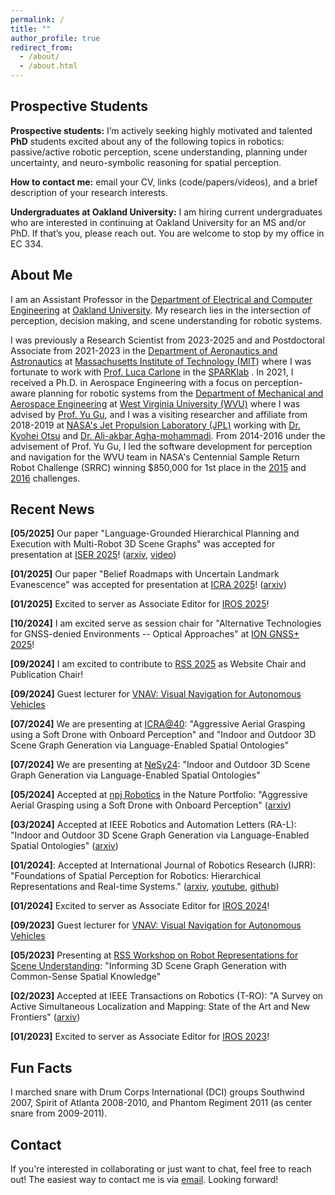 ```yaml
---
permalink: /
title: ""
author_profile: true
redirect_from: 
  - /about/
  - /about.html
---
```


## Prospective Students
**Prospective students:** I’m actively seeking highly motivated and talented **PhD** students excited about any of the following topics in robotics: passive/active robotic perception, scene understanding, planning under uncertainty, and neuro-symbolic reasoning for spatial perception.

**How to contact me:** email your CV, links (code/papers/videos), and a brief description of your research interests.

**Undergraduates at Oakland University:** I am hiring current undergraduates who are interested in continuing at Oakland University for an MS and/or PhD. If that’s you, please reach out. You are welcome to stop by my office in EC 334.


## About Me
I am an Assistant Professor in the [Department of Electrical and Computer Engineering](https://www.oakland.edu/cse/) at [Oakland University](https://www.oakland.edu/). My research lies in the intersection of perception, decision making, and scene understanding for robotic systems.
<!-- I am a Research Scientist at the [SPARKlab](https://web.mit.edu/sparklab/) working with [Prof. Luca Carlone](https://lucacarlone.mit.edu/) in the [Department of Aeronautics and Astronautics](https://aeroastro.mit.edu/) at [Massachusetts Institute of Technology (MIT)](https://www.mit.edu/). -->

<!-- My main research interests lie in the intersection of perception and decision making for robotic systems with a focus on passive and active perception in unstructured and perceptually degraded environments for 3D scene understanding. -->

<!-- I was a Postdoctoral Associate at MIT, from 2021-2023.  -->
I was previously a Research Scientist from 2023-2025 and and Postdoctoral Associate from 2021-2023 in the [Department of Aeronautics and Astronautics](https://aeroastro.mit.edu/) at [Massachusetts Institute of Technology (MIT)](https://www.mit.edu/) where I was fortunate to work with [Prof. Luca Carlone](https://lucacarlone.mit.edu/) in the [SPARKlab](https://web.mit.edu/sparklab/) .
In 2021, I received a Ph.D. in Aerospace Engineering with a focus on perception-aware planning for robotic systems from the [Department of Mechanical and Aerospace Engineering](https://mmae.statler.wvu.edu/) at [West Virginia University (WVU)](https://www.wvu.edu/) where I was advised by [Prof. Yu Gu](https://yugu.faculty.wvu.edu/home), and I was a visiting researcher and affiliate from 2018-2019 at [NASA's Jet Propulsion Laboratory (JPL)](https://www.jpl.nasa.gov/) working with [Dr. Kyohei Otsu](https://www-robotics.jpl.nasa.gov/who-we-are/people/kyohei_otsu/) and [Dr. Ali-akbar Agha-mohammadi]().
From 2014-2016 under the advisement of Prof. Yu Gu, I led the software development for perception and navigation for the WVU team in NASA's Centennial Sample Return Robot Challenge (SRRC) winning $850,000 for 1st place in the [2015](https://www.nasa.gov/news-release/nasa-u-s-senate-welcome-robot-challenge-winners-to-washington/) and [2016](https://www.nasa.gov/directorates/stmd/prizes-challenges-crowdsourcing-program/nasa-awards-750k-in-sample-return-robot-challenge-for-autonomous-technology/) challenges. 

## Recent News
**[05/2025]** Our paper "Language-Grounded Hierarchical Planning and Execution with Multi-Robot 3D Scene Graphs" was accepted for presentation at [ISER 2025](https://iser2025.org/)! ([arxiv](https://arxiv.org/abs/2506.07454), [video](https://youtu.be/8xbGGOLfLAY))

**[01/2025]** Our paper "Belief Roadmaps with Uncertain Landmark Evanescence" was accepted for presentation at [ICRA 2025](https://2025.ieee-icra.org/)! ([arxiv](https://arxiv.org/abs/2501.17982))

**[01/2025]** Excited to server as Associate Editor for [IROS 2025](http://www.iros25.org/)!

<!-- **[11/2024]** Our paper "Foundations of Spatial Perception for Robotics: Hierarchical Representations and Real-time Systems." ([arxiv](https://arxiv.org/abs/2305.07154), [youtube](https://youtu.be/AEaBq2-FeY0), [github](https://github.com/MIT-SPARK/Hydra)) reached top 3 most read paper on IJRR! -->

**[10/2024]** I am excited serve as session chair for "Alternative Technologies for GNSS-denied Environments -- Optical Approaches" at [ION GNSS+ 2025](https://www.ion.org/gnss/)!

<!-- **[10/2024]** I am excited serve as session chair for "Alternative Technologies for GNSS-denied Environments -- Optical Approaches" at [ION GNSS+ 2025](https://www.ion.org/gnss/)! -->

**[09/2024]** I am excited to contribute to [RSS 2025](https://roboticsconference.org/) as Website Chair and Publication Chair!

**[09/2024]** Guest lecturer for [VNAV: Visual Navigation for Autonomous Vehicles](https://ocw.mit.edu/courses/16-485-visual-navigation-for-autonomous-vehicles-vnav-fall-2020/)

**[07/2024]** We are presenting at [ICRA@40](https://icra40.ieee.org/): "Aggressive Aerial Grasping using a Soft Drone with Onboard Perception" and "Indoor and Outdoor 3D Scene Graph Generation via Language-Enabled Spatial Ontologies"

**[07/2024]** We are presenting at [NeSy24](https://sites.google.com/view/nesy2024): "Indoor and Outdoor 3D Scene Graph Generation via Language-Enabled Spatial Ontologies"

**[05/2024]** Accepted at [npj Robotics](https://www.nature.com/npjrobot/) in the Nature Portfolio: "Aggressive Aerial Grasping using a Soft Drone with Onboard Perception" ([arxiv](https://arxiv.org/abs/2308.06351))

**[03/2024]** Accepted at IEEE Robotics and Automation Letters (RA-L): "Indoor and Outdoor 3D Scene Graph Generation via Language-Enabled Spatial Ontologies" ([arxiv](https://arxiv.org/abs/2312.11713))

**[01/2024]**: Accepted at International Journal of Robotics Research (IJRR): "Foundations of Spatial Perception for Robotics: Hierarchical Representations and Real-time Systems." ([arxiv](https://arxiv.org/abs/2305.07154), [youtube](https://youtu.be/AEaBq2-FeY0), [github](https://github.com/MIT-SPARK/Hydra))

**[01/2024]** Excited to server as Associate Editor for [IROS 2024](https://iros2024-abudhabi.org/)!

**[09/2023]** Guest lecturer for [VNAV: Visual Navigation for Autonomous Vehicles](https://ocw.mit.edu/courses/16-485-visual-navigation-for-autonomous-vehicles-vnav-fall-2020/)

**[05/2023]** Presenting at [RSS Workshop on Robot Representations for Scene Understanding](https://mit-spark.github.io/robotRepresentations-RSS2023/): "Informing 3D Scene Graph Generation with Common-Sense Spatial Knowledge"

**[02/2023]** Accepted at IEEE Transactions on Robotics (T-RO): "A Survey on Active Simultaneous Localization and Mapping: State of the Art and New Frontiers" ([arxiv](https://arxiv.org/abs/2207.00254))

**[01/2023]** Excited to server as Associate Editor for [IROS 2023](https://ieee-iros.org/)!

## Fun Facts
I marched snare with Drum Corps International (DCI) groups Southwind 2007, Spirit of Atlanta 2008-2010, and Phantom Regiment 2011 (as center snare from 2009-2011). 
<!-- Many thanks to the members and staff especially [Joe Hobbs](https://www.innovativepercussion.com/artists/joe_hobbs) and [Shane Gwaltney](https://www.innovativepercussion.com/artists/shane_gwaltney)! -->

## Contact

If you're interested in collaborating or just want to chat, feel free to reach out! The easiest way to contact me is via <a href="mailto:jstrader@mit.edu">email</a>. Looking forward!